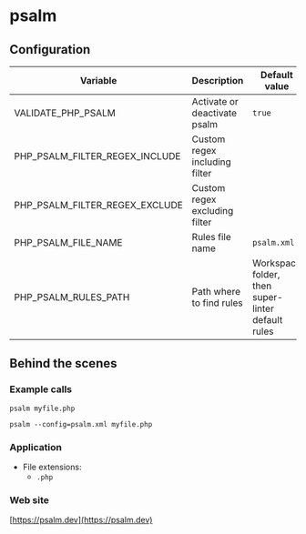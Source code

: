 <!-- Generated by .automation/build.py, please do not update manually -->
# psalm

## Configuration

| Variable | Description | Default value |
| ----------------- | -------------- | -------------- |
| VALIDATE_PHP_PSALM | Activate or deactivate psalm | `true` |
| PHP_PSALM_FILTER_REGEX_INCLUDE | Custom regex including filter |  |
| PHP_PSALM_FILTER_REGEX_EXCLUDE | Custom regex excluding filter |  |
| PHP_PSALM_FILE_NAME | Rules file name | `psalm.xml` |
| PHP_PSALM_RULES_PATH | Path where to find rules | Workspace folder, then super-linter default rules |

## Behind the scenes

### Example calls

```shell
psalm myfile.php
```

```shell
psalm --config=psalm.xml myfile.php
```

### Application

- File extensions:
  - `.php`

### Web site

[https://psalm.dev](https://psalm.dev)

